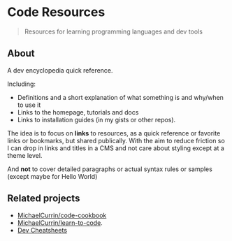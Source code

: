 # Code Resources
> Resources for learning programming languages and dev tools


## About

A dev encyclopedia quick reference.

Including:

- Definitions and a short explanation of what something is and why/when to use it
- Links to the homepage, tutorials and docs
- Links to installation guides (in my gists or other repos). 

The idea is to focus on **links** to resources, as a quick reference or favorite links or bookmarks, but shared publically. With the aim to reduce friction so I can drop in links and titles in a CMS and not care about styling except at a theme level. 

And **not** to cover detailed paragraphs or actual syntax rules or samples (except maybe for Hello World)


## Related projects

- [MichaelCurrin/code-cookbook](https://github.com/MichaelCurrin/code-cookbook)
- [MichaelCurrin/learn-to-code](https://github.com/MichaelCurrin/learn-to-code/tree/master/en/).
- [Dev Cheatsheets](https://michaelcurrin.github.io/dev-cheatsheets/)
